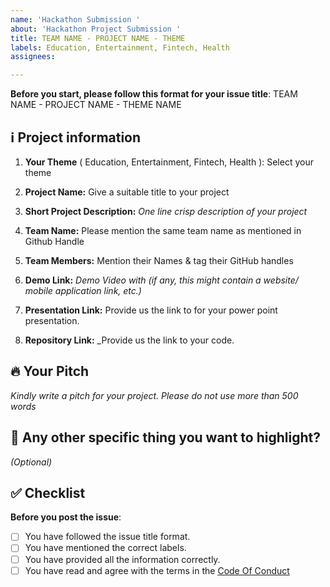 ```yaml
---
name: 'Hackathon Submission '
about: 'Hackathon Project Submission '
title: TEAM NAME - PROJECT NAME - THEME
labels: Education, Entertainment, Fintech, Health
assignees: 

---
```


**Before you start, please follow this format for your issue title**:
TEAM NAME - PROJECT NAME - THEME NAME

## ℹ️ Project information


1. **Your Theme** ( Education, Entertainment, Fintech, Health ): Select your theme
 
2. **Project Name:** Give a suitable title to your project

3. **Short Project Description:** _One line crisp description of your project_

4. **Team Name:** Please mention the same team name as mentioned in Github Handle 

5. **Team Members:** Mention their Names & tag their GitHub handles

6. **Demo Link:** _Demo Video with (if any, this might contain a website/ mobile application link, etc.)_

7. **Presentation Link:** Provide us the link to for your power point presentation. 

8. **Repository Link:** _Provide us the link to your code. 

## 🔥 Your Pitch
_Kindly write a pitch for your project. Please do not use more than 500 words_



## 🔦 Any other specific thing you want to highlight?
_(Optional)_


## ✅ Checklist

**Before you post the issue**:
- [ ] You have followed the issue title format.
- [ ] You have mentioned the correct labels.
- [ ] You have provided all the information correctly.
- [ ] You have read and agree with the terms in the [Code Of Conduct](https://github.com/scaleracademy/hackx-submissions/blob/main/coc.md)
